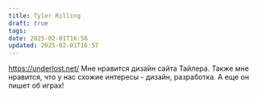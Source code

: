```yaml
---
title: Tyler Rilling
draft: true
tags: 
date: 2025-02-01T16:56
updated: 2025-02-01T16:57
---
```

https://underlost.net/
Мне нравится дизайн сайта Тайлера. Также мне нравится, что у нас схожие интересы - дизайн, разработка. А еще он пишет об играх!
